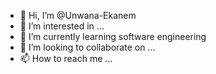 - 👋 Hi, I’m @Unwana-Ekanem
- 👀 I’m interested in ...
- 🌱 I’m currently learning software engineering 
- 💞️ I’m looking to collaborate on ...
- 📫 How to reach me ...

<!---
Unwana-Ekanem/Unwana-Ekanem is a ✨ special ✨ repository because its `README.md` (this file) appears on your GitHub profile.
You can click the Preview link to take a look at your changes.
--->
